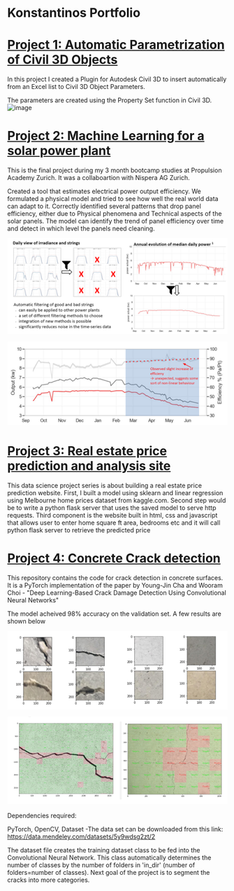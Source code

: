 # Konstantinos Portfolio

# [Project 1: Automatic Parametrization of Civil 3D Objects](https://github.com/konskyrt/Automatic-Property-Insertion-C3D)

In this project I created a Plugin for Autodesk Civil 3D to insert automatically from an Excel list to Civil 3D Object Parameters.

The parameters are created using the Property Set function in Civil 3D.
![image](https://user-images.githubusercontent.com/46296774/170711569-c9b92fc5-5791-4375-876c-b31c48fa15ee.png)


# [Project 2: Machine Learning for a solar power plant](https://github.com/konskyrt/Machine-learning-for-a-solar-power-plant)

This is the final project during my 3 month bootcamp studies at Propulsion Academy Zurich. It was a collaboartion with Nispera AG Zurich.

Created a tool that estimates electrical power output efficiency.
We formulated a physical model and tried to see how well the real world data can adapt to it. Correctly identified several patterns that drop panel efficiency, either due to Physical phenomena and Technical aspects of the solar panels. 
The model can identify the trend of panel efficiency over time and detect in which level the panels need cleaning.

![](https://github.com/konskyrt/Konstantinos-Portfolio/blob/main/images/Capture10%20(2).PNG)

![](https://github.com/konskyrt/Konstantinos-Portfolio/blob/main/images/Capture11%20(2).PNG)


# [Project 3: Real estate price prediction and analysis site](https://github.com/konskyrt/Predicting-Home-Prices)

This data science project series is about building a real estate price prediction website. First, I built a model using sklearn and linear regression using Melbourne home prices dataset from kaggle.com. Second step would be to write a python flask server that uses the saved model to serve http requests. Third component is the website built in html, css and javascript that allows user to enter home square ft area, bedrooms etc and it will call python flask server to retrieve the predicted price


# [Project 4: Concrete Crack detection](https://github.com/konskyrt/Concrete-Crack-Detection)

This repository contains the code for crack detection in concrete surfaces. It is a PyTorch implementation of the paper by Young-Jin Cha and Wooram Choi - "Deep Learning-Based Crack Damage Detection Using Convolutional Neural Networks"

The model acheived 98% accuracy on the validation set. A few results are shown below

![](https://github.com/konskyrt/Konstantinos-Portfolio/blob/main/images/Capture.PNG)

![](https://github.com/konskyrt/Konstantinos-Portfolio/blob/main/images/Capture2.PNG)

Dependencies required:

PyTorch, OpenCV, Dataset -The data set can be downloaded from this link: https://data.mendeley.com/datasets/5y9wdsg2zt/2

The dataset file creates the training dataset class to be fed into the Convolutional Neural Network. This class automatically determines the number of classes by the number of folders in 'in_dir' (number of folders=number of classes). Next goal of the project is to segment the cracks into more categories.

